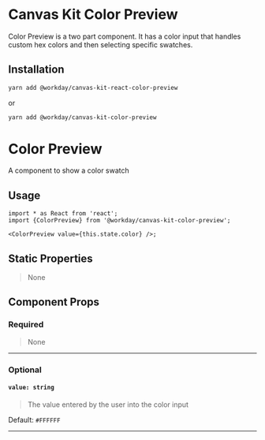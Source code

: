 # Canvas Kit Color Preview

Color Preview is a two part component. It has a color input that handles custom hex colors and then
selecting specific swatches.

## Installation

```sh
yarn add @workday/canvas-kit-react-color-preview
```

or

```sh
yarn add @workday/canvas-kit-color-preview
```

# Color Preview

A component to show a color swatch

## Usage

```tsx
import * as React from 'react';
import {ColorPreview} from '@workday/canvas-kit-color-preview';

<ColorPreview value={this.state.color} />;
```

## Static Properties

> None

## Component Props

### Required

> None

---

### Optional

#### `value: string`

> The value entered by the user into the color input

Default: `#FFFFFF`

---
